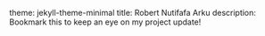 theme: jekyll-theme-minimal
title: Robert Nutifafa Arku
description: Bookmark this to keep an eye on my project update!
